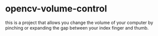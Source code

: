 # opencv-volume-control
this is a project that allows you change the volume of your computer by pinching or expanding the gap between your index finger and thumb. 
